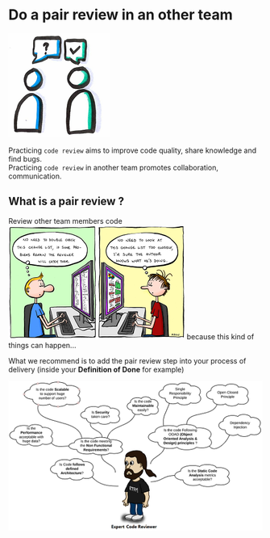# Do a pair review in an other team
![Pair review](images/pair-review.png)

Practicing `code review` aims to improve code quality, share knowledge and find bugs.  
Practicing `code review` in another team promotes collaboration, communication.

## What is a pair review ?
Review other team members code
![Wrong way to think](images/pair-review1.png)
because this kind of things can happen...

What we recommend is to add the pair review step into your process of delivery (inside your **Definition of Done** for example)

![Good way to do it](images/pair-review2.png)

